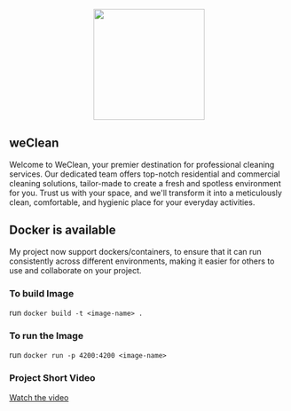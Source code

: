 <p align="center">
<img width="200" height="200" src="https://github.com/rawadabu/weClean/assets/73743660/f8ab16a6-dd10-4ec2-b792-c90901d74cc6)"
<p>
  
## weClean
Welcome to WeClean, your premier destination for professional cleaning services. Our dedicated team offers top-notch residential and commercial cleaning solutions, tailor-made to create a fresh and spotless environment for you. Trust us with your space, and we'll transform it into a meticulously clean, comfortable, and hygienic place for your everyday activities.

## Docker is available

My project now support dockers/containers, to ensure that it can run consistently across different environments, making it easier for others to use and collaborate on your project.

### To build Image

run `docker build -t <image-name> .  `

### To run the Image

run `docker run -p 4200:4200 <image-name>`

### Project Short Video
[Watch the video](https://youtu.be/Q7aPJyXxP6Q)
